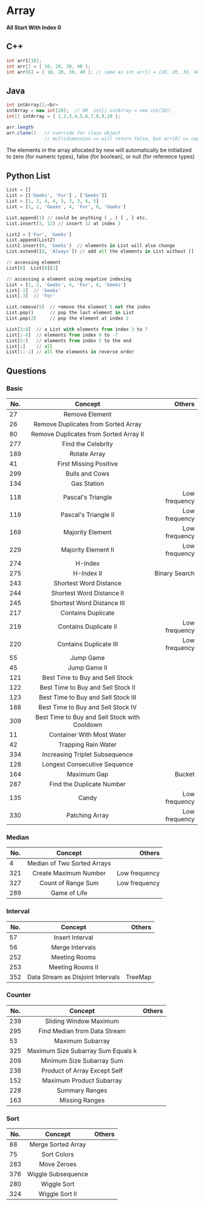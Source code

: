 # Array

**All Start With Index 0**

## C++
```c
int arr1[10];
int arr[] = { 10, 20, 30, 40 };
int arr[6] = { 10, 20, 30, 40 }; // same as int arr[] = {10, 20, 30, 40, 0, 0}
```
## Java
```Java
int intArray[];<br>
intArray = new int[20];  // OR  int[] intArray = new int[20];
int[] intArray = { 1,2,3,4,5,6,7,8,9,10 };

arr.length
arr.clone()   // override for class object
              // multidimension == will return false, but arr[0] == copy[0] will return true
```
The elements in the array allocated by new will automatically be initialized to zero (for numeric types), false (for boolean), or null (for reference types)

## Python List
```python
List = []
List = [['Geeks', 'For'] , ['Geeks']]
List = [1, 2, 4, 4, 3, 3, 3, 6, 5]
List = [1, 2, 'Geeks', 4, 'For', 6, 'Geeks']

List.append(1) // could be anything ( , ) [ , ] etc.
List.insert(3, 12) // insert 12 at index 3

List2 = ['For', 'Geeks']
List.append(List2)
List2.insert(0, 'Geeks')  // elements in List will also change
List.extend([8, 'Always']) // add all the elements in List without []

// accessing element
List[0]  List[0][2]

// accessing a element using negative indexing
List = [1, 2, 'Geeks', 4, 'For', 6, 'Geeks']
List[-1]  // 'Geeks'
List[-3]  // 'For'

List.remove(5)  // remove the element 5 not the index
List.pop()      // pop the last element in List
List.pop(2)     // pop the element at index 2

List[3:8]  // a List with elements from index 3 to 7
List[:-6]  // elements from index 0 to -7
List[5:]   // elements from index 5 to the end
List[:]    // all
List[::-1] // all the elements in reverse order
```

## Questions
### Basic
No.|Concept|Others
---|:-----:|------:
27|Remove Element| 
26|Remove Duplicates from Sorted Array| 
80|Remove Duplicates from Sorted Array II|  
277|Find the Celebrity| 
189|Rotate Array| 
41|First Missing Positive| 
299|Bulls and Cows| 
134|Gas Station| 
118|Pascal's Triangle|Low frequency
119|Pascal's Triangle II|Low frequency
169|Majority Element|Low frequency
229|Majority Element II|Low frequency
274|H-Index|
275|H-Index II|Binary Search
243|Shortest Word Distance|
244|Shortest Word Distance II|
245|Shortest Word Distance III|
217|Contains Duplicate|
219|Contains Duplicate II|Low frequency
220|Contains Duplicate III|Low frequency
55|Jump Game|
45|Jump Game II|
121|Best Time to Buy and Sell Stock|
122|Best Time to Buy and Sell Stock II|
123|Best Time to Buy and Sell Stock III|
188|Best Time to Buy and Sell Stock IV|
309|Best Time to Buy and Sell Stock with Cooldown|
11|Container With Most Water|
42|Trapping Rain Water|
334|Increasing Triplet Subsequence|
128|Longest Consecutive Sequence|
164|Maximum Gap|Bucket
287|Find the Duplicate Number|
135|Candy|Low frequency
330|Patching Array|Low frequency

### Median
No.|Concept|Others
---|:-----:|------:
4|Median of Two Sorted Arrays|
321|Create Maximum Number|Low frequency
327|Count of Range Sum|Low frequency
289|Game of Life|

### Interval
No.|Concept|Others
---|:-----:|------:
57|Insert Interval|
56|Merge Intervals|
252|Meeting Rooms|
253|Meeting Rooms II|
352|Data Stream as Disjoint Intervals|TreeMap

### Counter
No.|Concept|Others
---|:-----:|------:
239|Sliding Window Maximum|
295|Find Median from Data Stream|
53|Maximum Subarray|
325|Maximum Size Subarray Sum Equals k|
209|Minimum Size Subarray Sum|
238|Product of Array Except Self|
152|Maximum Product Subarray|
228|Summary Ranges|
163|Missing Ranges|

### Sort
No.|Concept|Others
---|:-----:|------:
88|Merge Sorted Array|
75|Sort Colors|
283|Move Zeroes|
376|Wiggle Subsequence|
280|Wiggle Sort|
324|Wiggle Sort II|
